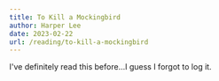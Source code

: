```yaml
---
title: To Kill a Mockingbird
author: Harper Lee
date: 2023-02-22
url: /reading/to-kill-a-mockingbird
---
```

I've definitely read this before...I guess I forgot to log it.
